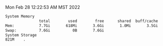 Mon Feb 28 12:22:53 AM MST 2022
```bash
System Memory
               total        used        free      shared  buff/cache   available
Mem:           7.7Gi       618Mi       3.6Gi       1.0Mi       3.5Gi       6.8Gi
Swap:          7.6Gi          0B       7.6Gi
System Storage
821M	.
```
